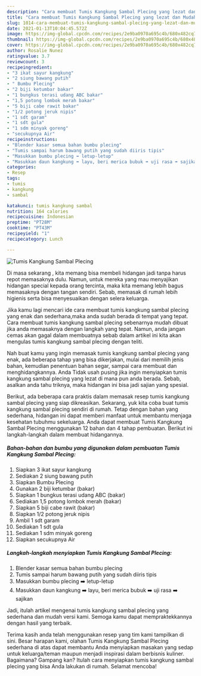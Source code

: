 ```yaml
---
description: "Cara membuat Tumis Kangkung Sambal Plecing yang lezat dan Mudah Dibuat"
title: "Cara membuat Tumis Kangkung Sambal Plecing yang lezat dan Mudah Dibuat"
slug: 1014-cara-membuat-tumis-kangkung-sambal-plecing-yang-lezat-dan-mudah-dibuat
date: 2021-01-13T10:04:45.572Z
image: https://img-global.cpcdn.com/recipes/2e9ba0970a695c4b/680x482cq70/tumis-kangkung-sambal-plecing-foto-resep-utama.jpg
thumbnail: https://img-global.cpcdn.com/recipes/2e9ba0970a695c4b/680x482cq70/tumis-kangkung-sambal-plecing-foto-resep-utama.jpg
cover: https://img-global.cpcdn.com/recipes/2e9ba0970a695c4b/680x482cq70/tumis-kangkung-sambal-plecing-foto-resep-utama.jpg
author: Rosalie Nunez
ratingvalue: 3.7
reviewcount: 3
recipeingredient:
- "3 ikat sayur kangkung"
- "2 siung bawang putih"
- " Bumbu Plecing"
- "2 biji ketumbar bakar"
- "1 bungkus terasi udang ABC bakar"
- "1,5 potong lombok merah bakar"
- "5 biji cabe rawit bakar"
- "1/2 potong jeruk nipis"
- "1 sdt garam"
- "1 sdt gula"
- "1 sdm minyak goreng"
- "secukupnya Air"
recipeinstructions:
- "Blender kasar semua bahan bumbu plecing"
- "Tumis sampai harum bawang putih yang sudah diiris tipis"
- "Masukkan bumbu plecing ➡️ letup-letup"
- "Masukkan daun kangkung ➡️ layu, beri merica bubuk ➡️ uji rasa ➡️ sajikan"
categories:
- Resep
tags:
- tumis
- kangkung
- sambal

katakunci: tumis kangkung sambal 
nutrition: 164 calories
recipecuisine: Indonesian
preptime: "PT28M"
cooktime: "PT43M"
recipeyield: "1"
recipecategory: Lunch

---
```



![Tumis Kangkung Sambal Plecing](https://img-global.cpcdn.com/recipes/2e9ba0970a695c4b/680x482cq70/tumis-kangkung-sambal-plecing-foto-resep-utama.jpg)

Di masa  sekarang , kita memang bisa membeli hidangan jadi tanpa harus repot memasaknya dulu. Namun, untuk mereka yang mau menyajikan hidangan special kepada orang tercinta, maka kita memang lebih bagus memasaknya dengan tangan sendiri. Sebab, memasak di rumah lebih higienis serta bisa menyesuaikan dengan selera keluarga.

Jika kamu lagi mencari ide cara membuat tumis kangkung sambal plecing yang enak dan sederhana,maka anda sudah berada di tempat yang tepat. Cara membuat tumis kangkung sambal plecing  sebenarnya mudah dibuat jika anda memasaknya dengan langkah yang tepat. Namun, anda jangan cemas akan gagal dalam membuatnya 
sebab dalam artikel ini kita akan mengulas tumis kangkung sambal plecing dengan teliti.  



Nah buat kamu yang ingin memasak tumis kangkung sambal plecing yang enak, ada beberapa tahap yang bisa dikerjakan, mulai dari memilih jenis bahan, kemudian penentuan bahan segar, sampai cara membuat dan menghidangkannya. Anda Tidak usah pusing jika ingin menyiapkan tumis kangkung sambal plecing yang lezat di mana pun anda berada. Sebab, asalkan anda  tahu triknya, maka hidangan ini bisa jadi sajian yang spesial.

Berikut, ada beberapa cara praktis  dalam memasak resep tumis kangkung sambal plecing yang siap dikreasikan. Sekarang, yuk kita coba buat tumis kangkung sambal plecing sendiri di rumah. Tetap dengan bahan yang sederhana, hidangan ini dapat memberi manfaat untuk membantu menjaga kesehatan tubuhmu sekeluarga. Anda dapat membuat Tumis Kangkung Sambal Plecing menggunakan 12 bahan dan 4 tahap pembuatan. Berikut ini langkah-langkah dalam membuat hidangannya.

<!--inarticleads1-->

##### Bahan-bahan dan bumbu yang digunakan dalam pembuatan Tumis Kangkung Sambal Plecing:

1. Siapkan 3 ikat sayur kangkung
1. Sediakan 2 siung bawang putih
1. Siapkan  Bumbu Plecing
1. Gunakan 2 biji ketumbar (bakar)
1. Siapkan 1 bungkus terasi udang ABC (bakar)
1. Sediakan 1,5 potong lombok merah (bakar)
1. Siapkan 5 biji cabe rawit (bakar)
1. Siapkan 1/2 potong jeruk nipis
1. Ambil 1 sdt garam
1. Sediakan 1 sdt gula
1. Sediakan 1 sdm minyak goreng
1. Siapkan secukupnya Air




<!--inarticleads2-->

##### Langkah-langkah menyiapkan Tumis Kangkung Sambal Plecing:

1. Blender kasar semua bahan bumbu plecing
1. Tumis sampai harum bawang putih yang sudah diiris tipis
1. Masukkan bumbu plecing ➡️ letup-letup
1. Masukkan daun kangkung ➡️ layu, beri merica bubuk ➡️ uji rasa ➡️ sajikan




Jadi, itulah artikel mengenai  tumis kangkung sambal plecing  yang sederhana dan mudah versi kami. Semoga kamu dapat mempraktekkannya dengan hasil yang terbaik. 

Terima kasih anda telah menggunakan resep yang tim kami tampilkan di sini. Besar harapan kami, olahan  Tumis Kangkung Sambal Plecing sederhana di atas dapat membantu Anda menyiapkan masakan yang sedap untuk keluarga/teman maupun menjadi inspirasi dalam berbisnis kuliner. Bagaimana? Gampang kan? Itulah cara menyiapkan tumis kangkung sambal plecing yang bisa Anda lakukan di rumah. Selamat mencoba!

